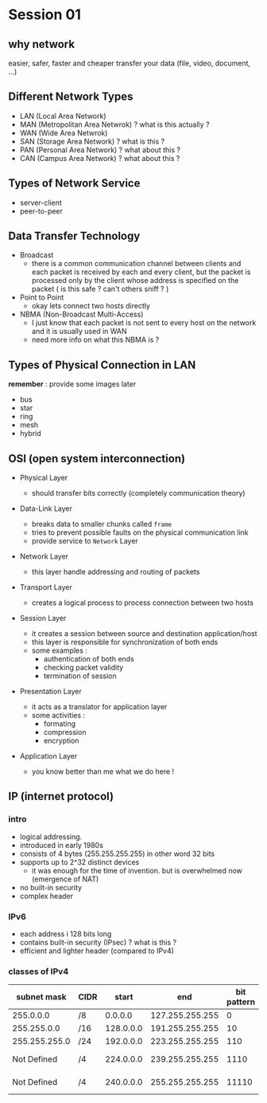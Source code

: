 # Session 01

## why network

easier, safer, faster and cheaper transfer your data (file, video, document, ...)

## Different Network Types

- LAN (Local Area Network)
- MAN (Metropolitan Area Netwrok) ? what is this actually ?
- WAN (Wide Area Netwrok)
- SAN (Storage Area Network) ? what is this ?
- PAN (Personal Area Network) ? what about this ?
- CAN (Campus Area Network) ? what about this ?

## Types of Network Service 

- server-client
- peer-to-peer

## Data Transfer Technology

- Broadcast
    - there is a common communication channel between clients and each packet is received by each and every client, but the packet is processed only by the client whose address is specified on the packet ( is this safe ? can't others sniff ? )
- Point to Point
    - okay lets connect two hosts directly
- NBMA (Non-Broadcast Multi-Access)
    - I just know that each packet is not sent to every host on the network and it is usually used in WAN
    - need more info on what this NBMA is ?

## Types of Physical Connection in LAN
__remember__ : provide some images later

- bus
- star
- ring
- mesh
- hybrid

## OSI (open system interconnection)

- Physical Layer 
    - should transfer bits correctly (completely communication theory)
- Data-Link Layer
    -  breaks data to smaller chunks called `frame`
    - tries to prevent possible faults on the physical communication link
    - provide service to `Network` Layer
- Network Layer
    - this layer handle addressing and routing of packets
- Transport Layer
    - creates a logical process to process connection between two hosts
- Session Layer
    - it creates a session between source and destination application/host
    - this layer is responsible for synchronization of both ends
    - some examples : 
        - authentication of both ends
        - checking packet validity
        - termination of session

- Presentation Layer
    - it acts as a translator for application layer
    - some activities : 
        - formating
        - compression
        - encryption
- Application Layer
    - you know better than me what we do here !

## IP (internet protocol)

### intro

- logical addressing.
- introduced in early 1980s
- consists of 4 bytes (255.255.255.255) in other word 32 bits
- supports up to 2^32 distinct devices
    - it was enough for the time of invention. but is overwhelmed now (emergence of NAT)
- no built-in security
- complex header

### IPv6

- each address i 128 bits long
- contains built-in security (IPsec) ? what is this ?
- efficient and lighter header (compared to IPv4)

### classes of IPv4

| subnet mask   | CIDR | start   | end             | bit pattern |  class  |
| ------------- | ---- | --------- | --------------- | ----------- | ------- |
| 255.0.0.0     | /8   | 0.0.0.0   | 127.255.255.255 | 0           | Class A |
| 255.255.0.0   | /16  | 128.0.0.0 | 191.255.255.255 | 10          | Class B |
| 255.255.255.0 | /24  | 192.0.0.0 | 223.255.255.255 | 110         | Class C |
| Not Defined   | /4   | 224.0.0.0 | 239.255.255.255 | 1110        | Class D (multicast)|
| Not Defined   | /4   | 240.0.0.0 | 255.255.255.255 | 11110       | Class E (Reserved) |
 

